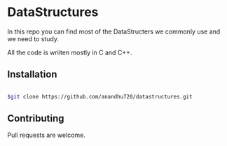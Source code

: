 # DataStructures

In this repo you can find most of the DataStructers we commonly use and we need to study.

All the code is wriiten mostly in C and C++.

## Installation

```bash

$git clone https://github.com/anandhu720/datastructures.git

```

## Contributing

Pull requests are welcome. 
